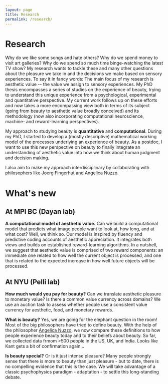 ```yaml
---
layout: page
title: Research
permalink: /research/
---
```


# Research

Why do we like some songs and hate others? Why do we spend money to visit art galleries? Why do we spend so much time binge-watching the latest TV show? My research wants to tackle these and many other questions about the pleasure we take in and the decisions we make based on sensory experiences. To say it in fancy words: The main focus of my research is aesthetic value -- the value we assign to sensory experiences. My PhD thesis encompasses a series of studies on the experience of beauty, trying to understand this unique experience from a psychological, experimental and quantitative perspective. My current work follows up on these efforts and now takes a more encompassing view both in terms of its subject (going from beauty to aesthetic value broadly conceived) and its methodology (now also incorporating computational neuroscience, machine- and reward-learning perspectives).

My approach to studying beauty is **quantitative** and **computational**. During my PhD, I started to develop a (mostly descriptive) mathematical working model of the processes underlying an experience of beauty. As a postdoc, I want to use this new perspective on beauty to finally integrate an understanding of aesthetic value into how we think about human judgment and decision making.

I also aim to make my approach interdisciplinary by collaborating with philosophers like Joerg Fingerhut and Angelica Nuzzo.


# What's new

## At MPI BC (Dayan lab)

**A computational model of aesthetic value.** Can we build a computational model that predicts what image people want to look at, how long, and at what cost? Well, we think so. Our model is inspired by fluency and predictive coding accounts of aesthetic appreciation. It integrates both views and builds on established reward-learning algorithms. In a nutshell, we suggest that aesthetic value is comprised of two reward components: an immediate one related to how well the current object is processed, and one that is related to the expected increase in how well future objects will be processed.

## At NYU (Pelli lab)

**How much would you pay for beauty?** Can we translate aesthetic pleasure to monetary value? Is there a common value currency across domains? We use an auction task to assess whether people use a consistent value currency for aesthetic, food, and monetary rewards. 

**What is beauty?** Yes, we are going for the elephant question in the room! Most of the big philosophers have tried to define beauty. With the help of the philosopher [Angelica Nuzzo](https://www.gc.cuny.edu/page-elements/academics-research-centers-initiatives/doctoral-programs/philosophy/faculty-bios/angelica-nuzzo), we now compare these definitions to how people experience beauty today and to their beliefs about beauty. So far, we collected data frmom >500 people in the US, UK, and India. Looks like Kant gets a bit of confirmation again...

**Is beauty special?** Or is it just intense pleasure? Many people strongly sense that there is more to beauty than just pleasure - but to date, there is no compelling evidence that this is the case. We will take advantage of a classic psychophysics paradigm - adaptation - to settle this long-standing debate.

